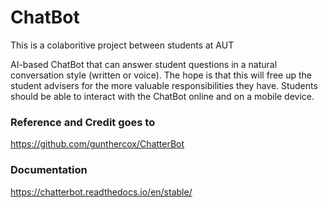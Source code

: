 # ChatBot

This is a colaboritive project between students at AUT

AI-based ChatBot that can answer student questions in 
a natural conversation style (written or voice). The hope is that this will free up the student 
advisers for the more valuable responsibilities they have. Students should be able to interact 
with the ChatBot online and on a mobile device.

### Reference and Credit goes to

https://github.com/gunthercox/ChatterBot


### Documentation
https://chatterbot.readthedocs.io/en/stable/